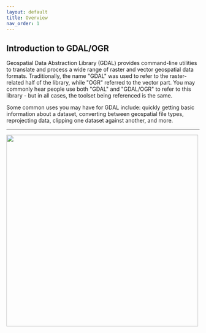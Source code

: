 ```yaml
---
layout: default
title: Overview
nav_order: 1
---
```


## Introduction to GDAL/OGR



Geospatial Data Abstraction Library (GDAL) provides command-line utilities to translate and process a wide range of raster and vector geospatial data formats. Traditionally, the name "GDAL" was used to refer to the raster-related half of the library, while "OGR" referred to the vector part. You may commonly hear people use both "GDAL" and "GDAL/OGR" to refer to this library - but in all cases, the toolset being referenced is the same.

Some common uses you may have for GDAL include: quickly getting basic information about a dataset, converting between geospatial file types, reprojecting data, clipping one dataset against another, and more.


---

<img src="https://raw.githubusercontent.com/kimdurante/intro-to-gdal/master/images/contours_100m.png" width="500">
